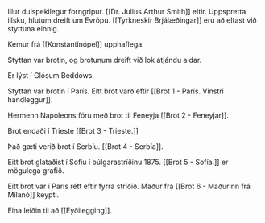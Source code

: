 Illur dulspekilegur forngripur. 
[[Dr. Julius Arthur Smith]] eltir. Uppspretta illsku, hlutum dreift um Evrópu.
[[Tyrkneskir Brjálæðingar]] eru að eltast við styttuna einnig.

Kemur frá [[Konstantínópel]] upphaflega.

Styttan var brotin, og brotunum dreift við lok átjándu aldar.

Er lýst í Glósum Beddows.

Styttan var brotin í París. Eitt brot varð eftir [[Brot 1 - París. Vinstri handleggur]].

Hermenn Napoleons fóru með brot til Feneyja [[Brot 2 - Feneyjar]].

Brot endaði í Trieste [[Brot 3 - Trieste.]]

Það gæti verið brot í Serbíu. [[Brot 4 - Serbía]].

Eitt brot glataðist í Sofiu í búlgarastríðinu 1875. [[Brot 5 - Sofía.]] er mögulega grafið.

Eitt brot var í París rétt eftir fyrra stríðið. Maður frá [[Brot 6 - Maðurinn frá Mílanó]] keypti.

Eina leiðin til að [[Eyðilegging]].

